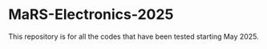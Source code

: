 # MaRS-Electronics-2025
This repository is for all the codes that have been tested starting May 2025.
